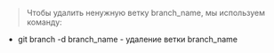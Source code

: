 >Чтобы удалить ненужную ветку branch_name, мы используем команду:
+ git branch -d branch_name - удаление ветки branch_name
